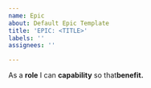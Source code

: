```yaml
---
name: Epic
about: Default Epic Template
title: 'EPIC: <TITLE>'
labels: ''
assignees: ''

---
```


As a **role** I can **capability** so that**benefit.**
